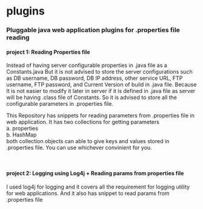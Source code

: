 # plugins
<h3>Pluggable java web application plugins for .properties file reading</h3>
<h4>project 1: Reading Properties file</h4>
<p>Instead of having server configurable properties in .java file as a Constants.java But it is not advised to store the server configurations such as DB username, DB password, DB IP address, other service URL, FTP username, FTP password, and Current Version of build in .java file.
Because It is not easier to modify it later in server if it is defined in .java file as server will be having .class file of Constants.
So it is advised to store all the configurable parameters in .properties file.</p>
<p>This Repository has snippets for reading parameters from .properties file in web application. It has two collections for getting parameters <br> a. properties <br> b. HashMap <br> both collection objects can able to give keys and values stored in .properties file. You can use whichever convinient for you.</p>
<br>
<h4>project 2: Logging using Log4j + Reading params from properties file</h4>
  <p> I used log4j for logging and it covers all the requirement for logging utility for web applications. And it also has snippet to read params from .properties file</p>
